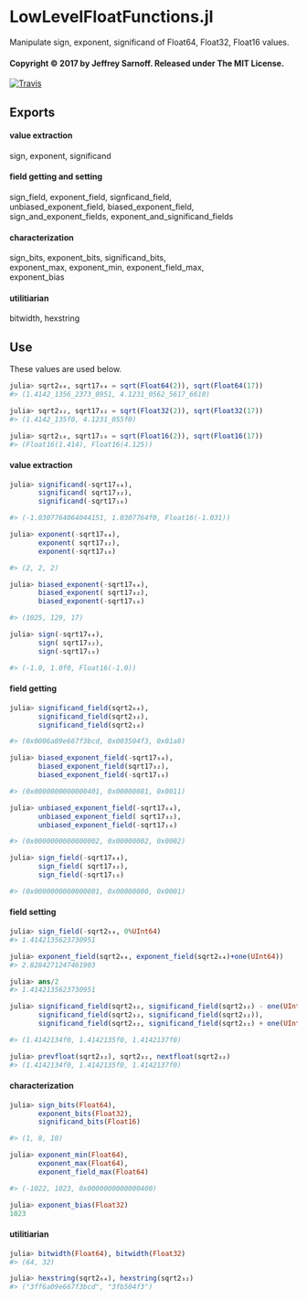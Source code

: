 # LowLevelFloatFunctions.jl
Manipulate sign, exponent, significand of Float64, Float32, Float16 values.

#### Copyright &copy; 2017 by Jeffrey Sarnoff.  Released under The MIT License.

[![Travis](https://travis-ci.org/JeffreySarnoff/LowLevelFloatFunctions.jl.svg?branch=master)](https://travis-ci.org/JeffreySarnoff/LowLevelFloatFunctions.jl)

## Exports

#### value extraction

sign, exponent, significand

#### field getting and setting

sign_field, exponent_field, signficand_field,    
unbiased_exponent_field, biased_exponent_field,    
sign_and_exponent_fields, exponent_and_significand_fields

#### characterization

sign_bits, exponent_bits, significand_bits,        
exponent_max, exponent_min, exponent_field_max,        
exponent_bias

#### utilitiarian

bitwidth, hexstring

## Use

These values are used below.

```julia
julia> sqrt2₆₄, sqrt17₆₄ = sqrt(Float64(2)), sqrt(Float64(17))
#> (1.4142_1356_2373_0951, 4.1231_0562_5617_6610)

julia> sqrt2₃₂, sqrt17₃₂ = sqrt(Float32(2)), sqrt(Float32(17))
#> (1.4142_135f0, 4.1231_055f0)

julia> sqrt2₁₆, sqrt17₁₆ = sqrt(Float16(2)), sqrt(Float16(17))
#> (Float16(1.414), Float16(4.125))
```

#### value extraction

```julia
julia> significand(-sqrt17₆₄),
       significand( sqrt17₃₂),
       significand(-sqrt17₁₆)

#> (-1.0307764064044151, 1.0307764f0, Float16(-1.031))

julia> exponent(-sqrt17₆₄),
       exponent( sqrt17₃₂),
       exponent(-sqrt17₁₆)

#> (2, 2, 2)

julia> biased_exponent(-sqrt17₆₄),    
       biased_exponent( sqrt17₃₂),    
       biased_exponent(-sqrt17₁₆)

#> (1025, 129, 17)

julia> sign(-sqrt17₆₄),
       sign( sqrt17₃₂), 
       sign(-sqrt17₁₆)

#> (-1.0, 1.0f0, Float16(-1.0))
```
#### field getting
```julia
julia> significand_field(sqrt2₆₄),    
       significand_field(sqrt2₃₂),
       significand_field(sqrt2₁₆)

#> (0x0006a09e667f3bcd, 0x003504f3, 0x01a8)

julia> biased_exponent_field(-sqrt17₆₄),
       biased_exponent_field(sqrt17₃₂),    
       biased_exponent_field(-sqrt17₁₆)

#> (0x0000000000000401, 0x00000081, 0x0011)

julia> unbiased_exponent_field(-sqrt17₆₄),
       unbiased_exponent_field( sqrt17₃₂),    
       unbiased_exponent_field(-sqrt17₁₆)

#> (0x0000000000000002, 0x00000002, 0x0002)

julia> sign_field(-sqrt17₆₄),
       sign_field( sqrt17₃₂),
       sign_field(-sqrt17₁₆)

#> (0x0000000000000001, 0x00000000, 0x0001)
```
#### field setting
```julia
julia> sign_field(-sqrt2₆₄, 0%UInt64)
#> 1.4142135623730951

julia> exponent_field(sqrt2₆₄, exponent_field(sqrt2₆₄)+one(UInt64))
#> 2.8284271247461903

julia> ans/2
#> 1.4142135623730951

julia> significand_field(sqrt2₃₂, significand_field(sqrt2₃₂) - one(UInt32)),
       significand_field(sqrt2₃₂, significand_field(sqrt2₃₂)),
       significand_field(sqrt2₃₂, significand_field(sqrt2₃₂) + one(UInt32))

#> (1.4142134f0, 1.4142135f0, 1.4142137f0)

julia> prevfloat(sqrt2₃₂), sqrt2₃₂, nextfloat(sqrt2₃₂)
#> (1.4142134f0, 1.4142135f0, 1.4142137f0)
```
#### characterization
```julia
julia> sign_bits(Float64),
       exponent_bits(Float32),
       significand_bits(Float16)

#> (1, 8, 10)

julia> exponent_min(Float64),
       exponent_max(Float64),
       exponent_field_max(Float64)

#> (-1022, 1023, 0x0000000000000400)

julia> exponent_bias(Float32)
1023
```
#### utilitiarian
```julia
julia> bitwidth(Float64), bitwidth(Float32)
#> (64, 32)

julia> hexstring(sqrt2₆₄), hexstring(sqrt2₃₂)
#> ("3ff6a09e667f3bcd", "3fb504f3")
```
